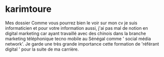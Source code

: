 # karimtoure
Mes dossier
Comme vous pourrez bien le voir sur mon cv je suis informaticien et pour votre information aussi, j'ai pas mal de notion en digital marketing car ayant travaillé avec des chinois dans la branche marketing téléphonique tecno mobile au Sénégal comme ' social média network'.
Je garde une très grande importance cette formation de 'référant digital ' pour la suite de ma carrière.
